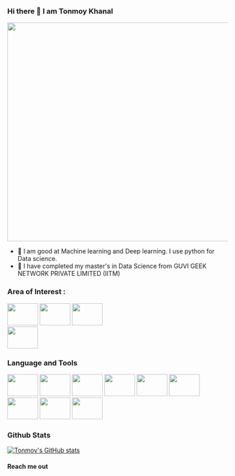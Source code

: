 ### Hi there 👋 I am Tonmoy Khanal

<img src="https://user-images.githubusercontent.com/38865308/162808215-5b479c5a-40ec-43dc-a4b0-30cba40857ba.gif" 
     width="1080" 
     height="500" />

- 🔭 I am good at Machine learning and Deep learning. I use python for Data science.
- 🔭 I have completed my master's in Data Science from GUVI GEEK NETWORK PRIVATE LIMITED (IITM)

### Area of Interest :

<img src="https://user-images.githubusercontent.com/38865308/162809209-8a35db61-6b29-4b34-8c65-d8dd4eed1579.jpg" 
     width="70" 
     height="50" />
<img src="https://user-images.githubusercontent.com/38865308/162810127-878fa463-330b-44de-b8a4-b412d8b7461a.jpeg" 
     width="70" 
     height="50" />
<img src="https://user-images.githubusercontent.com/38865308/162812174-2ddba9f6-2d79-4673-93d0-522713fdaac2.jpg" 
     width="70" 
     height="50" />   
<img src="https://user-images.githubusercontent.com/38865308/162812452-b9545657-5519-4171-93b1-cf7fc9ac6676.png" 
     width="70" 
     height="50" />

### Language and Tools
<img src="https://user-images.githubusercontent.com/38865308/162813524-1c062031-2a0f-4d30-ade7-40a570bbb205.png" 
     width="70" 
     height="50" />
<img src="https://user-images.githubusercontent.com/38865308/162813534-8089728d-d36a-4a3e-9616-556407199512.png" 
     width="70" 
     height="50" />
<img src="https://user-images.githubusercontent.com/38865308/162813634-652cad8b-6353-4b55-9741-10db2646d74e.png" 
     width="70" 
     height="50" />
<img src="https://user-images.githubusercontent.com/38865308/162813648-b0d11fd6-7a39-4127-8d5b-1533d6cc4780.png" 
     width="70" 
     height="50" />
<img src="https://user-images.githubusercontent.com/38865308/162813665-9483fdf5-db78-428f-8689-fed114ceeaa2.png" 
     width="70" 
     height="50" />
<img src="https://user-images.githubusercontent.com/38865308/162810308-dea9a2e0-adcf-4bab-a322-6211049cddda.png" 
     width="70" 
     height="50" /> 
<img src="https://user-images.githubusercontent.com/38865308/162810482-10c3cde3-d892-4086-8d97-465ead1d6c90.png" 
     width="70" 
     height="50" /> 
<img src="https://user-images.githubusercontent.com/38865308/162810577-a8e9d2c0-3818-43c8-bd1b-758b8775382d.png" 
     width="70" 
     height="50" /> 
<img src="https://user-images.githubusercontent.com/38865308/162813729-155ba3c8-ddb6-4e60-8469-326bfd373621.png" 
     width="70" 
     height="50" /> 

### Github Stats
[![Tonmoy's GitHub stats](https://github-readme-stats.vercel.app/api?username=tonmoy-khanal)](https://github.com/tonmoy-khanal/github-readme-stats)
#### Reach me out
<!-- links to social media icons -->
<!-- no need to change these -->

<!-- icons with padding -->

[1.1]: http://i.imgur.com/tXSoThF.png (twitter icon with padding)
[2.1]: http://i.imgur.com/P3YfQoD.png (facebook icon with padding)
[3.1]: http://i.imgur.com/0o48UoR.png (github icon with padding)

<!-- icons without padding -->

[1.2]: http://i.imgur.com/wWzX9uB.png (twitter icon without padding)
[2.2]: http://i.imgur.com/fep1WsG.png (facebook icon without padding)
[3.2]: http://i.imgur.com/9I6NRUm.png (github icon without padding)


<!-- links to your social media accounts -->
<!-- update these accordingly -->

[1]: https://twitter.com/tonmoy__khanal
[2]: https://www.facebook.com/ta.oy.5/
[3]: https://github.com/tonmoy-khanal
